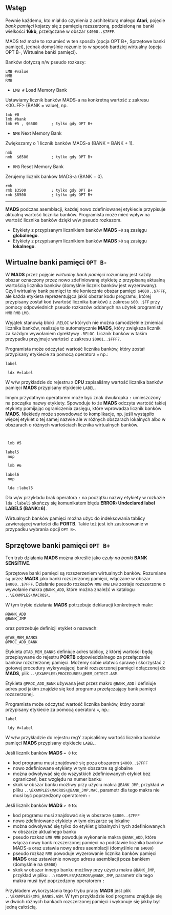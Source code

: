 #

## Wstęp

Pewnie każdemu, kto miał do czynienia z architekturą małego **Atari**, pojęcie *bank pamięci* kojarzy się z pamięcią rozszerzoną, podzieloną na banki wielkości **16kb**, przełączane w obszar `$4000..$7FFF`.

MADS też może to rozumieć w ten sposób (opcja OPT B+, Sprzętowe banki pamięci), jednak domyślnie rozumie to w sposób bardziej wirtualny (opcja OPT B-, Wirtualne banki pamięci).

Banków dotyczą n/w pseudo rozkazy:

```
LMB #value
NMB
RMB
```

* `LMB #` Load Memory Bank

Ustawiamy licznik banków MADS-a na konkretną wartość z zakresu <$00..$FF> (BANK = value), np.

```
lmb #0
lmb #bank
lmb #5 , $6500      ; tylko gdy OPT B+
```

* `NMB` Next Memory Bank

Zwiększamy o 1 licznik banków MADS-a (BANK = BANK + 1).

```
nmb
nmb  $6500          ; tylko gdy OPT B+
```

* `RMB` Reset Memory Bank

Zerujemy licznik banków MADS-a (BANK = 0).

```
rmb
rmb $3500           ; tylko gdy OPT B+
rmb $8500           ; tylko gdy OPT B+
```

---

**MADS** podczas asemblacji, każdej nowo zdefiniowanej etykiecie przypisuje aktualną wartość licznika banków. Programista może mieć wpływ na wartość licznika banków dzięki w/w pseudo rozkazom.

* Etykiety z przypisanym licznikiem banków **MADS** `=0` są zasięgu **globalnego**.
* Etykiety z przypisanym licznikiem banków **MADS** `>0` są zasięgu **lokalnego**.

## Wirtualne banki pamięci `OPT B-`

W **MADS** przez pojęcie *wirtualny bank pamięci* rozumiany jest każdy obszar oznaczony przez nowo zdefiniowaną etykietę z przypisaną aktualną wartością licznika banków (domyślnie licznik banków jest wyzerowany). Czyli wirtualny bank pamięci to nie koniecznie obszar pamięci `$4000..$7FFF`, ale każda etykieta reprezentująca jakiś obszar kodu programu, której przypisany został kod (wartość licznika banków) z zakresu `$00..$FF` przy pomocy odpowiednich pseudo rozkazów oddanych na użytek programisty `NMB` `RMB` `LMB`.

Wyjątek stanowią bloki `.RELOC` w których nie można samodzielnie zmieniać licznika banków, realizuje to automatycznie **MADS**, który zwiększa licznik za każdym wywołaniem dyrektywy `.RELOC`. Licznik banków w takim przypadku przyjmuje wartości z zakresu `$0001..$FFF7`.

Programista może odczytać wartość licznika banków, który został przypisany etykiecie za pomocą operatora `=` np.:

```
label

 ldx #=label
```

W w/w przykładzie do rejestru `X` **CPU** zapisaliśmy wartość licznika banków pamięci **MADS** przypisany etykiecie `LABEL`.

Innym przydatnym operatorem może być znak dwukropka `:` umieszczony na początku nazwy etykiety. Spowoduje to że **MADS** odczyta wartość takiej etykiety pomijając ograniczenia zasięgu, które wprowadza licznik banków **MADS**. Niekiedy może spowodować to komplikacje, np. jeśli wystąpiło więcej etykiet o tej samej nazwie ale w różnych obszarach lokalnych albo w obszarach o różnych wartościach licznika wirtualnych banków.

```


 lmb #5

label5
 nop

 lmb #6

label6
 nop

 lda :label5
```

Dla w/w przykładu brak operatora `:` na początku nazwy etykiety w rozkazie `lda :label5` skończy się komunikatem błędu **ERROR: Undeclared label LABEL5 (BANK=6)**.

Wirtualnych banków pamięci można użyc do indeksowania tablicy zawierającej wartości dla **PORTB**. Takie też jest ich zastosowanie w przypadku wybrania opcji `OPT B+`.

## Sprzętowe banki pamięci `OPT B+`

Ten tryb działania **MADS** można określić jako *czuły na banki* **BANK SENSITIVE**.

Sprzętowe banki pamięci są rozszerzeniem wirtualnych banków. Rozumiane są przez **MADS** jako banki rozszerzonej pamięci, włączane w obszar `$4000..$7FFF`. Działanie pseudo rozkazów `NMB`  `RMB` `LMB` zostaje rozszerzone o wywołanie makra `@BANK_ADD`, które można znaleźć w katalogu `..\EXAMPLES\MACROS\`.

W tym trybie działania **MADS** potrzebuje deklaracji konkretnych makr:

```
@BANK_ADD
@BANK_JMP
```

oraz potrzebuje definicji etykiet o nazwach:

```
@TAB_MEM_BANKS
@PROC_ADD_BANK
```

Etykieta `@TAB_MEM_BANKS` definiuje adres tablicy, z której wartości będą przepisywane do rejestru **PORTB** odpowiedzialnego za przełączanie banków rozszerzonej pamięci. Możemy sobie ułatwić sprawę i skorzystać z gotowej procedury wykrywającej banki rozszerzonej pamięci dołączonej do **MADS**, plik `..\EXAMPLES\PROCEDURES\@MEM_DETECT.ASM`.

Etykieta `@PROC_ADD_BANK` używana jest przez makro `@BANK_ADD` i definiuje adres pod jakim znajdzie się kod programu przełączający bank pamięci rozszerzonej.

Programista może odczytać wartość licznika banków, który został przypisany etykiecie za pomocą operatora `=`, np.:

```
label

 ldy #=label
```

W w/w przykładzie do rejestru regY zapisaliśmy wartość licznika banków pamięci **MADS** przypisany etykiecie `LABEL`.

Jeśli licznik banków **MADS** `= 0` to:

* kod programu musi znajdować się poza obszarem `$4000..$7FFF`
* nowo zdefiniowane etykiety w tym obszarze są globalne
* można odwoływać się do wszystkich zdefiniowanych etykiet bez ograniczeń, bez względu na numer banku
* skok w obszar banku możliwy przy użyciu makra `@BANK_JMP`, przykład w pliku `..\EXAMPLES\MACROS\@BANK_JMP.MAC`, parametr dla tego makra nie musi być poprzedzony operatorem `:`

Jeśli licznik banków **MADS** `> 0` to:

* kod programu musi znajdować się w obszarze `$4000..$7FFF`
* nowo zdefiniowane etykiety w tym obszarze są lokalne
* można odwoływać się tylko do etykiet globalnych i tych zdefiniowanych w obszarze aktualnego banku
* pseudo rozkaz `LMB` `NMB` powoduje wykonanie makra `@BANK_ADD`, które włącza nowy bank rozszerzonej pamięci na podstawie licznika banków MADS-a oraz ustawia nowy adres asemblacji (domyślnie na `$4000`)
* pseudo rozkaz `RMB` powoduje wyzerowanie licznika banków pamięci **MADS** oraz ustawienie nowego adresu asemblacji poza bankiem (domyślnie na `$8000`)
* skok w obszar innego banku możliwy przy użyciu makra `@BANK_JMP`, przykład w pliku `..\EXAMPLES\MACROS\@BANK_JMP`, parametr dla tego makra musi być poprzedzony operatorem `:`

Przykładem wykorzystania tego trybu pracy **MADS** jest plik `..\EXAMPLES\XMS_BANKS.ASM`. W tym przykładzie kod programu znajduje się w dwóch różnych bankach rozszerzonej pamięci i wykonuje się jakby był jedną całością.
